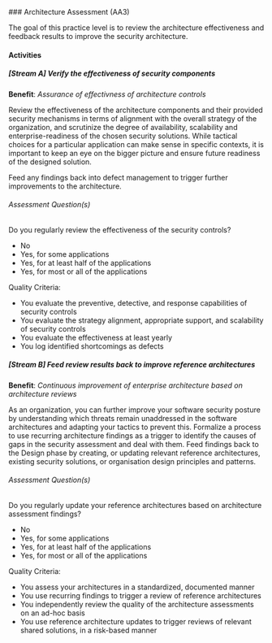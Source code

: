<div class="new-page"/>
### Architecture Assessment (AA3)

The goal of this practice level is to review the architecture effectiveness and feedback results to improve the security architecture.

#### Activities

##### [Stream A] Verify the effectiveness of security components
<b>Benefit</b>: <i>Assurance of effectivness of architecture controls</i>

Review the effectiveness of the architecture components and their provided security mechanisms in terms of alignment with the overall strategy of the organization, and scrutinize the degree of availability, scalability and enterprise-readiness of the chosen security solutions. While tactical choices for a particular application can make sense in specific contexts, it is important to keep an eye on the bigger picture and ensure future readiness of the designed solution.

Feed any findings back into defect management to trigger further improvements to the architecture.


###### Assessment Question(s)
Do you regularly review the effectiveness of the security controls?

- No
- Yes, for some applications
- Yes, for at least half of the applications
- Yes, for most or all of the applications


Quality Criteria:

- You evaluate the preventive, detective, and response capabilities of security controls
- You evaluate the strategy alignment, appropriate support, and scalability of security controls
- You evaluate the effectiveness at least yearly
- You log identified shortcomings as defects


##### [Stream B] Feed review results back to improve reference architectures
<b>Benefit</b>: <i>Continuous improvement of enterprise architecture based on architecture reviews</i>

As an organization, you can further improve your software security posture by understanding which threats remain unaddressed in the software architectures and adapting your tactics to prevent this. Formalize a process to use recurring architecture findings as a trigger to identify the causes of gaps in the security assessment and deal with them. Feed findings back to the Design phase by creating, or updating relevant reference architectures, existing security solutions, or organisation design principles and patterns.


###### Assessment Question(s)
Do you regularly update your reference architectures based on architecture assessment findings?

- No
- Yes, for some applications
- Yes, for at least half of the applications
- Yes, for most or all of the applications


Quality Criteria:

- You assess your architectures in a standardized, documented manner
- You use recurring findings to trigger a review of reference architectures
- You independently review the quality of the architecture assessments on an ad-hoc basis
- You use reference architecture updates to trigger reviews of relevant shared solutions, in a risk-based manner

